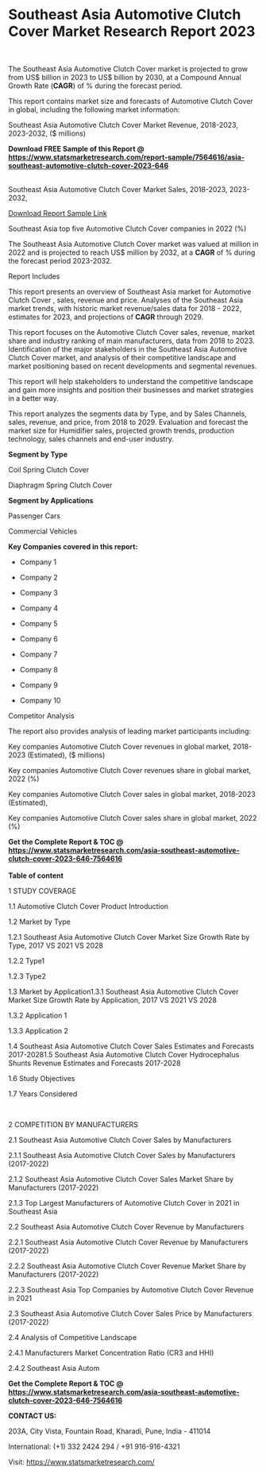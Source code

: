 <h1>Southeast Asia Automotive Clutch Cover Market Research Report 2023</h1><br/><p>The Southeast Asia Automotive Clutch Cover market is projected to grow from US$ billion in 2023 to US$ billion by 2030, at a Compound Annual Growth Rate (<strong>CAGR</strong>) of % during the forecast period.</p><p>
 
 This report contains market size and forecasts of Automotive Clutch Cover in global, including the following market information:</p><p>
 
 Southeast Asia Automotive Clutch Cover Market Revenue, 2018-2023, 2023-2032, ($ millions)</p><div><b>Download FREE Sample of this Report @ <a href="https://www.statsmarketresearch.com/download-free-sample/7564616/asia-southeast-automotive-clutch-cover-2023-646">https://www.statsmarketresearch.com/report-sample/7564616/asia-southeast-automotive-clutch-cover-2023-646</a></b></div><br><p>
 
 Southeast Asia Automotive Clutch Cover Market Sales, 2018-2023, 2023-2032,</p><p><a href="https://www.statsmarketresearch.com/download-free-sample/7564616/asia-southeast-automotive-clutch-cover-2023-646">Download Report Sample Link</a></p><p>
 
 Southeast Asia top five Automotive Clutch Cover companies in 2022 (%)</p><p>
 
 The Southeast Asia Automotive Clutch Cover market was valued at million in 2022 and is projected to reach US$ million by 2032, at a <strong>CAGR</strong> of % during the forecast period 2023-2032.</p><p>
 
 Report Includes</p><p>
 
 This report presents an overview of Southeast Asia market for Automotive Clutch Cover , sales, revenue and price. Analyses of the Southeast Asia market trends, with historic market revenue/sales data for 2018 - 2022, estimates for 2023, and projections of <strong>CAGR</strong> through 2029.</p><p>
 
 This report focuses on the Automotive Clutch Cover sales, revenue, market share and industry ranking of main manufacturers, data from 2018 to 2023. Identification of the major stakeholders in the Southeast Asia Automotive Clutch Cover market, and analysis of their competitive landscape and market positioning based on recent developments and segmental revenues.</p><p>
 
 This report will help stakeholders to understand the competitive landscape and gain more insights and position their businesses and market strategies in a better way.</p><p>
 
 This report analyzes the segments data by Type, and by Sales Channels, sales, revenue, and price, from 2018 to 2029. Evaluation and forecast the market size for Humidifier sales, projected growth trends, production technology, sales channels and end-user industry.</p><p>
 
  <strong>Segment by Type</strong></p><p>
 
 Coil Spring Clutch Cover</p><p>Diaphragm Spring Clutch Cover</p><p>
 
 <strong> Segment <strong><strong>by Applications</strong></strong></strong></p><p>
 
 Passenger Cars</p><p>Commercial Vehicles</p><p><strong>Key Companies covered in this report:</strong></p><p>
 
 </p><ul><p></p><li>Company 1</li><p></p><li>Company 2</li><p></p><li>Company 3</li><p></p><li>Company 4</li><p></p><li>Company 5</li><p></p><li>Company 6</li><p></p><li>Company 7</li><p></p><li>Company 8</li><p></p><li>Company 9</li><p></p><li>Company 10</li><p></p></ul><p>Competitor Analysis</p><p>
 
 The report also provides analysis of leading market participants including:</p><p>
 
 Key companies Automotive Clutch Cover revenues in global market, 2018-2023 (Estimated), ($ millions)</p><p>
 
 Key companies Automotive Clutch Cover revenues share in global market, 2022 (%)</p><p>
 
 Key companies Automotive Clutch Cover sales in global market, 2018-2023 (Estimated),</p><p>
 
 Key companies Automotive Clutch Cover sales share in global market, 2022 (%)</p><div><b>Get the Complete Report & TOC @ <a href="https://www.statsmarketresearch.com/asia-southeast-automotive-clutch-cover-2023-646-7564616">https://www.statsmarketresearch.com/asia-southeast-automotive-clutch-cover-2023-646-7564616</a></b></div><br><b>Table of content</b><p>1 STUDY COVERAGE<br />
 
 1.1 Automotive Clutch Cover Product Introduction<br />
 
 1.2 Market by Type<br />
 
 1.2.1 Southeast Asia Automotive Clutch Cover Market Size Growth Rate by Type, 2017 VS 2021 VS 2028<br />
 
 1.2.2 Type1<br />
 
 1.2.3 Type2<br />
 
 1.3 Market by Application1.3.1 Southeast Asia Automotive Clutch Cover Market Size Growth Rate by Application, 2017 VS 2021 VS 2028<br />
 
 1.3.2 Application 1<br />
 
 1.3.3 Application 2<br />
 
 1.4 Southeast Asia Automotive Clutch Cover Sales Estimates and Forecasts 2017-20281.5 Southeast Asia Automotive Clutch Cover Hydrocephalus Shunts Revenue Estimates and Forecasts 2017-2028<br />
 
 1.6 Study Objectives<br />
 
 1.7 Years Considered<br />
 
 <br />
 
 2 COMPETITION BY MANUFACTURERS<br />
 
 2.1 Southeast Asia Automotive Clutch Cover Sales by Manufacturers<br />
 
 2.1.1 Southeast Asia Automotive Clutch Cover Sales by Manufacturers (2017-2022)<br />
 
 2.1.2 Southeast Asia Automotive Clutch Cover Sales Market Share by Manufacturers (2017-2022)<br />
 
 2.1.3 Top Largest Manufacturers of Automotive Clutch Cover in 2021 in Southeast Asia<br />
 
 2.2 Southeast Asia Automotive Clutch Cover Revenue by Manufacturers<br />
 
 2.2.1 Southeast Asia Automotive Clutch Cover Revenue by Manufacturers (2017-2022)<br />
 
 2.2.2 Southeast Asia Automotive Clutch Cover Revenue Market Share by Manufacturers (2017-2022)<br />
 
 2.2.3 Southeast Asia Top Companies by Automotive Clutch Cover Revenue in 2021<br />
 
 2.3 Southeast Asia Automotive Clutch Cover Sales Price by Manufacturers (2017-2022)<br />
 
 2.4 Analysis of Competitive Landscape<br />
 
 2.4.1 Manufacturers Market Concentration Ratio (CR3 and HHI)<br />
 
 2.4.2 Southeast Asia Autom<br><div><b>Get the Complete Report & TOC @ <a href="https://www.statsmarketresearch.com/asia-southeast-automotive-clutch-cover-2023-646-7564616">https://www.statsmarketresearch.com/asia-southeast-automotive-clutch-cover-2023-646-7564616</a></b></div></p>
 
 <b>CONTACT US:</b><br>
 
 203A, City Vista, Fountain Road, Kharadi, Pune, India - 411014 <br>
 
 International: (+1) 332 2424 294 / +91 916-916-4321<br>
 
 Visit: <a href="https://www.statsmarketresearch.com/">https://www.statsmarketresearch.com/</a>
 
 <br>